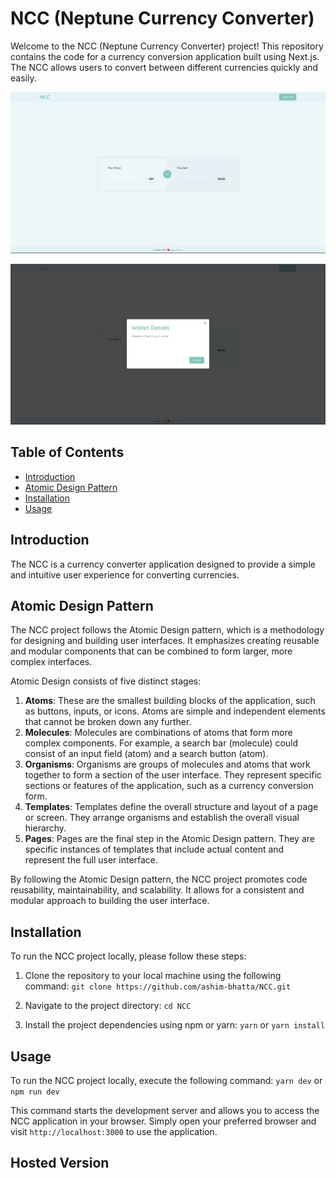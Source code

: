 # NCC (Neptune Currency Converter)

Welcome to the NCC (Neptune Currency Converter) project! This repository contains the code for a currency conversion application built using Next.js. The NCC allows users to convert between different currencies quickly and easily.

![NCC Screenshot](./src/assets/Screenshot-1.png)

![NCC Screenshot](./src/assets/Screenshot-2.png)

## Table of Contents

- [Introduction](#introduction)
- [Atomic Design Pattern](#atomic-design-pattern)
- [Installation](#installation)
- [Usage](#usage)

## Introduction

The NCC is a currency converter application designed to provide a simple and intuitive user experience for converting currencies.

## Atomic Design Pattern

The NCC project follows the Atomic Design pattern, which is a methodology for designing and building user interfaces. It emphasizes creating reusable and modular components that can be combined to form larger, more complex interfaces.

Atomic Design consists of five distinct stages:

1. **Atoms**: These are the smallest building blocks of the application, such as buttons, inputs, or icons. Atoms are simple and independent elements that cannot be broken down any further.
2. **Molecules**: Molecules are combinations of atoms that form more complex components. For example, a search bar (molecule) could consist of an input field (atom) and a search button (atom).
3. **Organisms**: Organisms are groups of molecules and atoms that work together to form a section of the user interface. They represent specific sections or features of the application, such as a currency conversion form.
4. **Templates**: Templates define the overall structure and layout of a page or screen. They arrange organisms and establish the overall visual hierarchy.
5. **Pages**: Pages are the final step in the Atomic Design pattern. They are specific instances of templates that include actual content and represent the full user interface.

By following the Atomic Design pattern, the NCC project promotes code reusability, maintainability, and scalability. It allows for a consistent and modular approach to building the user interface.

## Installation

To run the NCC project locally, please follow these steps:

1. Clone the repository to your local machine using the following command:
   `git clone https://github.com/ashim-bhatta/NCC.git`

2. Navigate to the project directory:
   `cd NCC`

3. Install the project dependencies using npm or yarn:
   `yarn` or `yarn install`

## Usage

To run the NCC project locally, execute the following command:
`yarn dev` or `npm run dev`

This command starts the development server and allows you to access the NCC application in your browser. Simply open your preferred browser and visit `http://localhost:3000` to use the application.

## Hosted Version
